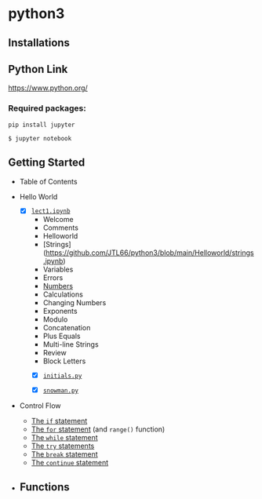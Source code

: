 # python3

## Installations
## Python Link ##
https://www.python.org/


### Required packages:
```commandline
pip install jupyter
```
```commandline
$ jupyter notebook
```

## Getting Started
- Table of Contents
- Hello World

  - [x] [`lect1.ipynb`](https://github.com/JTL66/python3/blob/main/lec1.ipynb)
    - Welcome
    - Comments
    - Helloworld
    - [Strings] (https://github.com/JTL66/python3/blob/main/Helloworld/strings.ipynb)
    - Variables
    - Errors
    - [Numbers](https://github.com/JTL66/python3/blob/main/Helloworld/numbers.ipynb) 
    - Calculations
    - Changing Numbers
    - Exponents
    - Modulo
    - Concatenation
    - Plus Equals
    - Multi-line Strings
    - Review
    - Block Letters
    - [x] [`initials.py`](https://github.com/JTL66/python3/blob/main/initials.py)
    - [x] [`snowman.py`](https://github.com/JTL66/python3/blob/main/snowman.py)


- Control Flow
    - [The `if` statement](https://github.com/JTL66/python3/blob/main/test_if.py)
    - [The `for` statement](https://github.com/JTL66/python3/blob/main/test_for.py) (and `range()` function)
    - [The `while` statement](https://github.com/JTL66/python3/blob/main/test_while.py)
    - [The `try` statements](https://github.com/JTL66/python3/blob/main/test_try.py)
    - [The `break` statement](https://github.com/JTL66/python3/blob/main/test_break.py)
    - [The `continue` statement](https://github.com/JTL66/python3/blob/main/test_continue.py)

- Functions
    - 
    